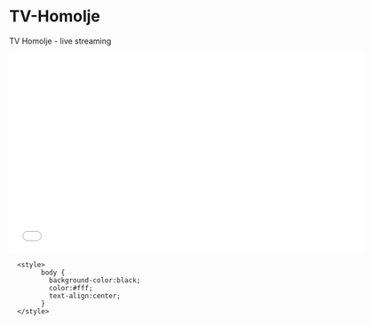 # TV-Homolje
TV Homolje - live streaming
<html>
 
  <title>First website</title>
  
   <body>
    
    
  <iframe width="640" height="360" frameborder="0" src="//tvhomolje.web.tv/embed/live/2609218?autoplay=1&mute=0" allowfullscreen="allowfullscreen"></iframe>
  </body>
  
      <style>
            body {
              background-color:black;
              color:#fff;
              text-align:center;
            }
      </style>
  
</html>
